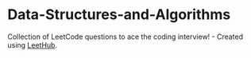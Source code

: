 # Data-Structures-and-Algorithms
Collection of LeetCode questions to ace the coding interview! - Created using [LeetHub](https://github.com/QasimWani/LeetHub).

